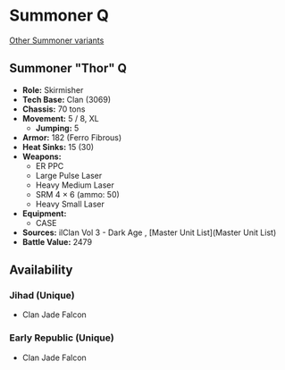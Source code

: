 # Summoner Q 

[Other Summoner variants](../summoner.md) 

## Summoner "Thor" Q 

- **Role:** Skirmisher 
- **Tech Base:** Clan (3069) 
- **Chassis:** 70 tons 
- **Movement:** 5 / 8, XL 
  - **Jumping:** 5 
- **Armor:** 182 (Ferro Fibrous) 
- **Heat Sinks:** 15 (30) 
- **Weapons:** 
  - ER PPC 
  - Large Pulse Laser 
  - Heavy Medium Laser 
  - SRM 4 × 6 (ammo: 50) 
  - Heavy Small Laser 
- **Equipment:** 
  - CASE 
- **Sources:** ilClan Vol 3 - Dark Age , [Master Unit List](Master Unit List) 
- **Battle Value:** 2479 

## Availability 

### Jihad (Unique) 

- Clan Jade Falcon 

### Early Republic (Unique) 

- Clan Jade Falcon 


